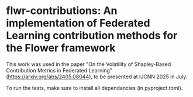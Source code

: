 # flwr-contributions: An implementation of Federated Learning contribution methods for the Flower framework

This work was used in the paper "On the Volatility of Shapley-Based Contribution Metrics in Federated Learning" (https://arxiv.org/abs/2405.08044), to be presented at IJCNN 2025 in July.

To run the tests, make sure to install all dependancies (in pyproject.toml).
